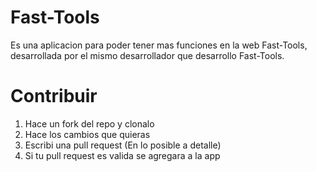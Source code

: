 # Fast-Tools
Es una aplicacion para poder tener mas funciones en la web Fast-Tools, desarrollada por el mismo desarrollador que desarrollo Fast-Tools.

# Contribuir
1) Hace un fork del repo y clonalo
2) Hace los cambios que quieras
3) Escribi una pull request (En lo posible a detalle)
4) Si tu pull request es valida se agregara a la app

